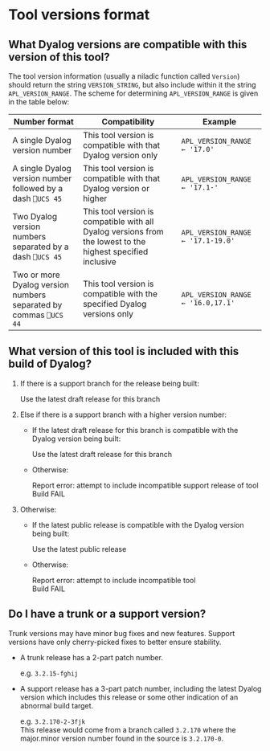 # Tool versions format

## What Dyalog versions are compatible with this version of this tool?
The tool version information (usually a niladic function called `Version`) should return the string `VERSION_STRING`, but also include within it the string `APL_VERSION_RANGE`. The scheme for determining `APL_VERSION_RANGE` is given in the table below:

|Number format|Compatibility|Example|
|---|---|---|
|A single Dyalog version number | This tool version is compatible with that Dyalog version only | `APL_VERSION_RANGE ← '17.0'`
|A single Dyalog version number followed by a dash `⎕UCS 45` | This tool version is compatible with that Dyalog version or higher | `APL_VERSION_RANGE ← '17.1-'`
|Two Dyalog version numbers separated by a dash `⎕UCS 45` | This tool version is compatible with all Dyalog versions from the lowest to the highest specified inclusive | `APL_VERSION_RANGE ← '17.1-19.0'`
|Two or more Dyalog version numbers separated by commas `⎕UCS 44` | This tool version is compatible with the specified Dyalog versions only | `APL_VERSION_RANGE ← '16.0,17.1'`

## What version of this tool is included with this build of Dyalog?
1. If there is a support branch for the release being built:

    Use the latest draft release for this branch

1. Else if there is a support branch with a higher version number:
	- If the latest draft release for this branch is compatible with the Dyalog version being built:

        Use the latest draft release for this branch

	- Otherwise:

        Report error: attempt to include incompatible support release of tool  
        Build FAIL

1. Otherwise:
	- If the latest public release is compatible with the Dyalog version being built:

        Use the latest public release

	- Otherwise:

        Report error: attempt to include incompatible tool  
        Build FAIL


## Do I have a trunk or a support version?
Trunk versions may have minor bug fixes and new features. Support versions have only cherry-picked fixes to better ensure stability.

- A trunk release has a 2-part patch number.

    e.g. `3.2.15-fghij`

- A support release has a 3-part patch number, including the latest Dyalog version which includes this release or some other indication of an abnormal build target.

    e.g. `3.2.170-2-3fjk`  
    This release would come from a branch called `3.2.170` where the major.minor version number found in the source is `3.2.170-0`.
